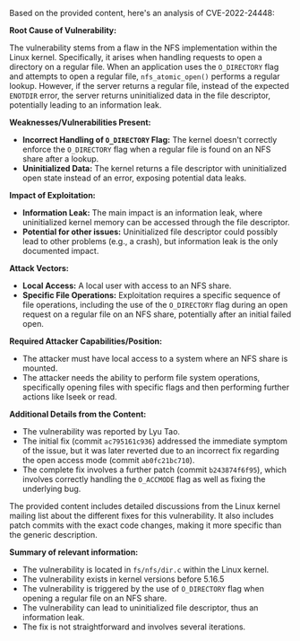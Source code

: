Based on the provided content, here's an analysis of CVE-2022-24448:

**Root Cause of Vulnerability:**

The vulnerability stems from a flaw in the NFS implementation within the Linux kernel. Specifically, it arises when handling requests to open a directory on a regular file. When an application uses the `O_DIRECTORY` flag and attempts to open a regular file, `nfs_atomic_open()` performs a regular lookup.  However, if the server returns a regular file, instead of the expected `ENOTDIR` error, the server returns uninitialized data in the file descriptor, potentially leading to an information leak.

**Weaknesses/Vulnerabilities Present:**

*   **Incorrect Handling of `O_DIRECTORY` Flag:** The kernel doesn't correctly enforce the `O_DIRECTORY` flag when a regular file is found on an NFS share after a lookup.
*   **Uninitialized Data:** The kernel returns a file descriptor with uninitialized open state instead of an error, exposing potential data leaks.

**Impact of Exploitation:**

*   **Information Leak:** The main impact is an information leak, where uninitialized kernel memory can be accessed through the file descriptor.
*   **Potential for other issues:** Uninitialized file descriptor could possibly lead to other problems (e.g., a crash), but information leak is the only documented impact.

**Attack Vectors:**

*   **Local Access:** A local user with access to an NFS share.
*   **Specific File Operations:** Exploitation requires a specific sequence of file operations, including the use of the `O_DIRECTORY` flag during an open request on a regular file on an NFS share, potentially after an initial failed open.

**Required Attacker Capabilities/Position:**

*   The attacker must have local access to a system where an NFS share is mounted.
*   The attacker needs the ability to perform file system operations, specifically opening files with specific flags and then performing further actions like lseek or read.

**Additional Details from the Content:**

*   The vulnerability was reported by Lyu Tao.
*   The initial fix (commit `ac795161c936`) addressed the immediate symptom of the issue, but it was later reverted due to an incorrect fix regarding the open access mode (commit `ab0fc21bc710`).
*   The complete fix involves a further patch (commit `b243874f6f95`), which involves correctly handling the `O_ACCMODE` flag as well as fixing the underlying bug.

The provided content includes detailed discussions from the Linux kernel mailing list about the different fixes for this vulnerability. It also includes patch commits with the exact code changes, making it more specific than the generic description.

**Summary of relevant information:**

*   The vulnerability is located in `fs/nfs/dir.c` within the Linux kernel.
*   The vulnerability exists in kernel versions before 5.16.5
*   The vulnerability is triggered by the use of `O_DIRECTORY` flag when opening a regular file on an NFS share.
*   The vulnerability can lead to uninitialized file descriptor, thus an information leak.
*   The fix is not straightforward and involves several iterations.